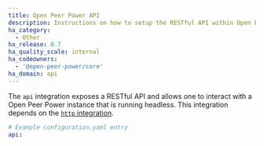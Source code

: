 ```yaml
---
title: Open Peer Power API
description: Instructions on how to setup the RESTful API within Open Peer Power.
ha_category:
  - Other
ha_release: 0.7
ha_quality_scale: internal
ha_codeowners:
  - '@open-peer-power/core'
ha_domain: api
---
```


The `api` integration exposes a RESTful API and allows one to interact with a Open Peer Power instance that is running headless. This integration depends on the [`http` integration](/integrations/http/).

```yaml
# Example configuration.yaml entry
api:
```
